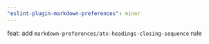 ```yaml
---
"eslint-plugin-markdown-preferences": minor
---
```


feat: add `markdown-preferences/atx-headings-closing-sequence` rule
